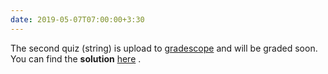 ```yaml
---
date: 2019-05-07T07:00:00+3:30
---
```

The second quiz (string) is upload to <a href="https://www.gradescope.com/">gradescope</a> and will be graded soon. You can find the **solution** [here](static_files/quizes/Quiz2Solution.pdf) .